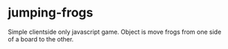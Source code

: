 jumping-frogs
=============

Simple clientside only javascript game. Object is move frogs from one side of a board to the other.  